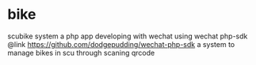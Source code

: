 # bike
scubike system
a php app developing with wechat
using wechat php-sdk @link https://github.com/dodgepudding/wechat-php-sdk
a system to manage bikes in scu through scaning qrcode
